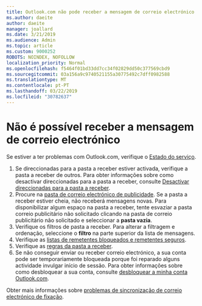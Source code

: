 ```yaml
---
title: Outlook.com não pode receber a mensagem de correio electrónico
ms.author: daeite
author: daeite
manager: joallard
ms.date: 3/21/2019
ms.audience: Admin
ms.topic: article
ms.custom: 9000252
ROBOTS: NOINDEX, NOFOLLOW
localization_priority: Normal
ms.openlocfilehash: f5464f01bd33dd7cc34f02829dd50c377569cbd9
ms.sourcegitcommit: 03a156a9c9740521155a30775492c7dff0982588
ms.translationtype: MT
ms.contentlocale: pt-PT
ms.lasthandoff: 03/22/2019
ms.locfileid: "30782637"
---
```

# <a name="cant-receive-email"></a>Não é possível receber a mensagem de correio electrónico

Se estiver a ter problemas com Outlook.com, verifique o [Estado do serviço](https://go.microsoft.com/fwlink/p/?linkid=837482).

1. Se direccionadas para a pasta a receber estiver activada, verifique a pasta a receber de outros. Para obter informações sobre como desactivar direccionadas para a pasta a receber, consulte [Desactivar direccionadas para a pasta a receber](https://support.office.com/article/f714d94d-9e63-4217-9ccb-6cb2986aa1b2).
1. Procure na [pasta de correio electrónico de publicidade](https://outlook.live.com/mail/junkemail). Se a pasta a receber estiver cheia, não receberá mensagens novas. Para disponibilizar algum espaço na pasta a receber, tente esvaziar a pasta correio publicitário não solicitado clicando na pasta de correio publicitário não solicitado e seleccionar a **pasta vazia**.
1. Verifique os filtros de pasta a receber. Para alterar a filtragem e ordenação, seleccione o **filtro** na parte superior da lista de mensagens.
1. Verifique as [listas de remetentes bloqueados e remetentes seguros](https://outlook.live.com/mail/options/mail/junkEmail).
1. Verifique as [regras da pasta a receber](https://outlook.live.com/mail/options/mail/rules).
1. Se não conseguir enviar ou receber correio electrónico, a sua conta pode ser temporariamente bloqueada porque foi reparado alguns actividade invulgar início de sessão. Para obter informações sobre como desbloquear a sua conta, consulte [desbloquear a minha conta Outlook.com](https://support.office.com/article/f4ad2701-d166-4d8b-8a6a-9af2a1f8a4c4).

Obter mais informações sobre [problemas de sincronização de correio electrónico de fixação](https://support.office.com/article/d39e3341-8d79-4bf1-b3c7-ded602233642).